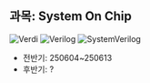 ## 과목: System On Chip
![Verdi](https://img.shields.io/badge/Tool-Verdi-003366?logo=python&logoColor=blue)
![Verilog](https://img.shields.io/badge/Verilog-grey?logo=python&logoColor=yellow)
![SystemVerilog](https://img.shields.io/badge/SystemVerilog-grey?logo=python&logoColor=yellow)
* 전반기: 250604~250613 
* 후반기: ?
